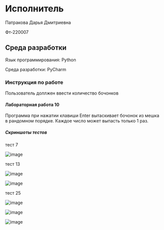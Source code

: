 # Исполнитель
Патракова Дарья Дмитриевна

Фт-220007
## Среда разработки
Язык программирования: Python 

Среда разработки: PyCharm
### Инструкция по работе
Пользователь доллжен ввести количество бочонков
#### Лабораторная работа 10
Программа при нажатии клавиши Enter вытаскивает бочонок из мешка в рандомном порядке. Каждое число может выпасть только 1 раз.
##### Скриншоты тестов

тест 7

![image](https://github.com/dashenyka/bochkii/assets/146252024/5f6cd90f-8166-4bdb-a4c3-1920257e9178)

тест 13

![image](https://github.com/dashenyka/bochkii/assets/146252024/ab619d0b-4702-45b3-9932-4d2f0e86517b)


![image](https://github.com/dashenyka/bochkii/assets/146252024/5ea301f6-e740-4b05-b236-8d3b32425e9b)


тест 25

![image](https://github.com/dashenyka/bochkii/assets/146252024/701b5c7b-cbf4-423c-a60d-dc596c80dd68)


![image](https://github.com/dashenyka/bochkii/assets/146252024/0aef8b2a-7a35-44b9-95b3-d65c460c6a44)


![image](https://github.com/dashenyka/bochkii/assets/146252024/815ee2a6-22f9-425c-9966-e45ee160515a)




